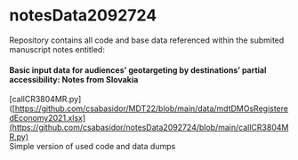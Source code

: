 # notesData2092724  

Repository contains all code and base data referenced within the submited manuscript notes entitled:  
#### Basic input data for audiences’ geotargeting by destinations’ partial accessibility: Notes from Slovakia 

[callCR3804MR.py]([https://github.com/csabasidor/MDT22/blob/main/data/mdtDMOsRegisteredEconomy2021.xlsx](https://github.com/csabasidor/notesData2092724/blob/main/callCR3804MR.py)  
Simple version of used code and data dumps 

